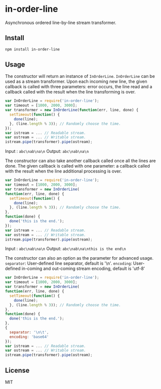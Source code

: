 # in-order-line
Asynchronous ordered line-by-line stream transformer.

## Install
```bash
npm install in-order-line
```

## Usage
The constructor will return an instance of `InOrderLine`.  `InOrderLine` can be 
used as a stream transformer. Upon each incoming new line, the given callback
is called with three parameters: error occurs, the line read and a callback
called with the result when the line transforming is over.
```js
var InOrderLine = require('in-order-line');
var timeout = [1000, 2000, 3000];
var transformer = new InOrderLine(function(err, line, done) {
  setTimeout(function() {
    done(line);
  }, (line.length % 3)); // Randomly choose the time. 
});
var istream = ... // Readable stream.
var ostream = ... // Writable stream.
istream.pipe(transformer).pipe(ostream);
```
Input : `abc\nab\na\n`
Output: `abc\nab\na\n`

The constructor can also take another callback called once all the lines are
done. The given callback is called with one parameter: a callback called with
the result when the line additional processing is over.
```js
var InOrderLine = require('in-order-line');
var timeout = [1000, 2000, 3000];
var transformer = new InOrderLine(
function(err, line, done) {
  setTimeout(function() {
    done(line);
  }, (line.length % 3)); // Randomly choose the time. 
}, 
function(done) {
  done('this is the end.');  
});
var istream = ... // Readable stream.
var ostream = ... // Writable stream.
istream.pipe(transformer).pipe(ostream);
```
Input : `abc\nab\na\n`
Output: `abc\nab\na\nthis is the end\n`

The constructor can also an option as the parameter for advanced usage.
`separator`: User-defined line separator, default is '\n'.
`encoding`: User-defined in-coming and out-coming stream encoding, default is 'utf-8'
```js
var InOrderLine = require('in-order-line');
var timeout = [1000, 2000, 3000];
var transformer = new InOrderLine(
function(err, line, done) {
  setTimeout(function() {
    done(line);
  }, (line.length % 3)); // Randomly choose the time. 
}, 
function(done) {
  done('this is the end.');  
}, 
{
  separator: '\n\t',
  encoding: 'base64'
});
var istream = ... // Readable stream.
var ostream = ... // Writable stream.
istream.pipe(transformer).pipe(ostream);
```

## License
MIT
